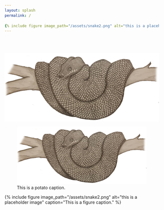 ```yaml
---
layout: splash
permalink: /

{% include figure image_path="/assets/snake2.png" alt="this is a placeholder image" caption="This is a figure caption." %}
---
```


  <br>
  <br><br>


<img src="assets/snake2.png" alt="welcome" class="inline"/>

<figure>
  <img src="/assets/snake2.png" alt="this is a placeholder potato">
  <figcaption>This is a potato caption.</figcaption>
</figure>


{% include figure image_path="/assets/snake2.png" alt="this is a placeholder image" caption="This is a figure caption." %}
